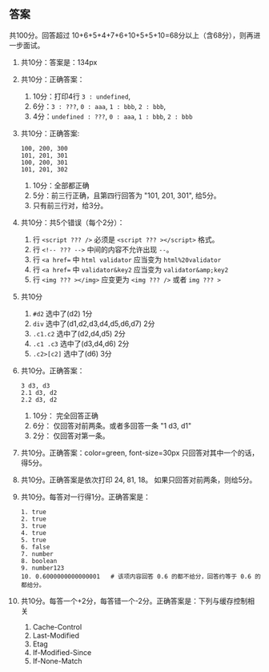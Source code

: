 
## 答案
共100分。回答超过 10+6+5+4+7+6+10+5+5+10=68分以上（含68分），则再进一步面试。

1. 共10分：答案是：134px 

1. 共10分：正确答案：
    1. 10分：打印4行 `3 : undefined`, 
    1. 6分：`3 : ???`, `0 : aaa`, `1 : bbb`, `2 : bbb`,
    1. 4分：`undefined : ???`, `0 : aaa`, `1 : bbb`, `2 : bbb`

1.  共10分：正确答案:

    ```
    100, 200, 300
    101, 201, 301
    100, 200, 301
    101, 201, 302  
    ```
    1. 10分：全部都正确
    1. 5分：前三行正确，且第四行回答为 "101, 201, 301", 给5分。
    1. 只有前三行对，给3分。

1. 共10分：共5个错误（每个2分）：
    1. 行 `<script ??? />` 必须是 `<script ??? ></script>` 格式。
    1. 行 `<!-- ??? -->` 中间的内容不允许出现 `--`。
    1. 行 `<a href=` 中 `html validator` 应当变为 `html%20validator`
    1. 行 `<a href=` 中 `validator&key2` 应当变为 `validator&amp;key2`
    1. 行 `<img ??? ></img>` 应变更为 `<img ??? />` 或者 `img ??? >`

1. 共10分
    1. `#d2`        选中了(d2)  1分
    1. `div`        选中了(d1,d2,d3,d4,d5,d6,d7)  2分
    1. `.c1.c2`     选中了(d2,d4,d5)  2分
    1. `.c1 .c3`    选中了(d3,d4,d6)  2分
    1. `.c2>[c2]`   选中了(d6)  3分

1. 共10分。正确答案：

    ```
    3 d3, d3
    2.1 d3, d2
    2.2 d3, d2
    ```

    1. 10分： 完全回答正确
    1. 6分： 仅回答对前两条。或者多回答一条 "1 d3, d1"
    1. 2分： 仅回答对第一条。


1. 共10分。正确答案：color=green, font-size=30px
    只回答对其中一个的话，得5分。

1. 共10分。正确答案是依次打印 24, 81, 18。
   如果只回答对前两条，则给5分。

1. 共10分。每答对一行得1分。正确答案是：

    ```
    1. true
    2. true
    3. true
    4. true
    5. true
    6. false
    7. number
    8. boolean
    9. number123
    10. 0.6000000000000001   # 该项内容回答 0.6 的都不给分，回答约等于 0.6 的都给分。
    ```
1. 共10分。每答一个+2分，每答错一个-2分。正确答案是：下列与缓存控制相关

   1. Cache-Control
   1. Last-Modified
   1. Etag
   1. If-Modified-Since
   1. If-None-Match
   